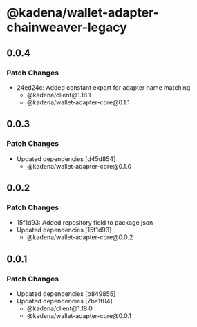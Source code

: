 # @kadena/wallet-adapter-chainweaver-legacy

## 0.0.4

### Patch Changes

- 24ed24c: Added constant export for adapter name matching
  - @kadena/client\@1.18.1
  - @kadena/wallet-adapter-core\@0.1.1

## 0.0.3

### Patch Changes

- Updated dependencies \[d45d854]
  - @kadena/wallet-adapter-core\@0.1.0

## 0.0.2

### Patch Changes

- 15f1d93: Added repository field to package json
- Updated dependencies \[15f1d93]
  - @kadena/wallet-adapter-core\@0.0.2

## 0.0.1

### Patch Changes

- Updated dependencies \[b849855]
- Updated dependencies \[7be1f04]
  - @kadena/client\@1.18.0
  - @kadena/wallet-adapter-core\@0.0.1
